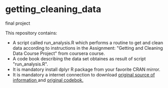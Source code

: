 # getting_cleaning_data
final project

This repository contains:
* A script called run_analysis.R which performs a routine to get and clean data according to instructions in  the Assignment: "Getting and Cleaning Data Course Project" from coursera course.
* A code book describing the data set obtaines as result of script "run_analysis.R".
* It is mandatory install dplyr R package from your favorite CRAN mirror.
* It is mandatory a internet connection to download [original source of information ](https://d396qusza40orc.cloudfront.net/getdata%2Fprojectfiles%2FUCI%20HAR%20Dataset.zip) and  [original codebok.](http://archive.ics.uci.edu/ml/datasets/Human+Activity+Recognition+Using+Smartphones)





